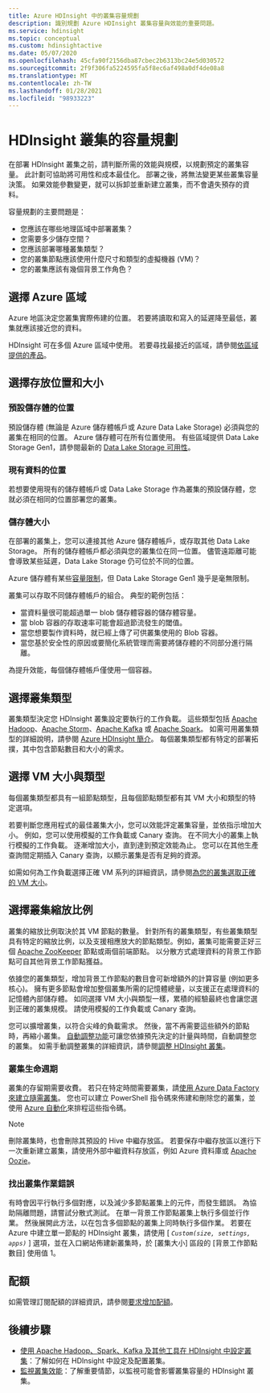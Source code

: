 ```yaml
---
title: Azure HDInsight 中的叢集容量規劃
description: 識別規劃 Azure HDInsight 叢集容量與效能的重要問題。
ms.service: hdinsight
ms.topic: conceptual
ms.custom: hdinsightactive
ms.date: 05/07/2020
ms.openlocfilehash: 45cfa90f2156dba87cbec2b6313bc24e5d030572
ms.sourcegitcommit: 2f9f306fa5224595fa5f8ec6af498a0df4de08a8
ms.translationtype: MT
ms.contentlocale: zh-TW
ms.lasthandoff: 01/28/2021
ms.locfileid: "98933223"
---
```

# <a name="capacity-planning-for-hdinsight-clusters"></a>HDInsight 叢集的容量規劃

在部署 HDInsight 叢集之前，請判斷所需的效能與規模，以規劃預定的叢集容量。 此計劃可協助將可用性和成本最佳化。 部署之後，將無法變更某些叢集容量決策。 如果效能參數變更，就可以拆卸並重新建立叢集，而不會遺失預存的資料。

容量規劃的主要問題是：

* 您應該在哪些地理區域中部署叢集？
* 您需要多少儲存空間？
* 您應該部署哪種叢集類型？
* 您的叢集節點應該使用什麼尺寸和類型的虛擬機器 (VM)？
* 您的叢集應該有幾個背景工作角色？

## <a name="choose-an-azure-region"></a>選擇 Azure 區域

Azure 地區決定您叢集實際佈建的位置。 若要將讀取和寫入的延遲降至最低，叢集就應該接近您的資料。

HDInsight 可在多個 Azure 區域中使用。 若要尋找最接近的區域，請參閱[依區域提供的產品](https://azure.microsoft.com/global-infrastructure/services/?products=hdinsight)。

## <a name="choose-storage-location-and-size"></a>選擇存放位置和大小

### <a name="location-of-default-storage"></a>預設儲存體的位置

預設儲存體 (無論是 Azure 儲存體帳戶或 Azure Data Lake Storage) 必須與您的叢集在相同的位置。 Azure 儲存體可在所有位置使用。 有些區域提供 Data Lake Storage Gen1，請參閱最新的 [Data Lake Storage 可用性](https://azure.microsoft.com/global-infrastructure/services/?products=storage)。

### <a name="location-of-existing-data"></a>現有資料的位置

若想要使用現有的儲存體帳戶或 Data Lake Storage 作為叢集的預設儲存體，您就必須在相同的位置部署您的叢集。

### <a name="storage-size"></a>儲存體大小

在部署的叢集上，您可以連接其他 Azure 儲存體帳戶，或存取其他 Data Lake Storage。 所有的儲存體帳戶都必須與您的叢集位在同一位置。 儘管遠距離可能會導致某些延遲，Data Lake Storage 仍可位於不同的位置。

Azure 儲存體有某些[容量限制](../azure-resource-manager/management/azure-subscription-service-limits.md#storage-limits)，但 Data Lake Storage Gen1 幾乎是毫無限制。

叢集可以存取不同儲存體帳戶的組合。 典型的範例包括：

* 當資料量很可能超過單一 blob 儲存體容器的儲存體容量。
* 當 blob 容器的存取速率可能會超過節流發生的閾值。
* 當您想要製作資料時，就已經上傳了可供叢集使用的 Blob 容器。
* 當您基於安全性的原因或要簡化系統管理而需要將儲存體的不同部分進行隔離。

為提升效能，每個儲存體帳戶僅使用一個容器。

## <a name="choose-a-cluster-type"></a>選擇叢集類型

叢集類型決定您 HDInsight 叢集設定要執行的工作負載。 這些類型包括 [Apache Hadoop](./hadoop/apache-hadoop-introduction.md)、[Apache Storm](./storm/apache-storm-overview.md)、[Apache Kafka](./kafka/apache-kafka-introduction.md) 或 [Apache Spark](./spark/apache-spark-overview.md)。 如需可用叢集類型的詳細說明，請參閱 [Azure HDInsight 簡介](hdinsight-overview.md#cluster-types-in-hdinsight)。 每個叢集類型都有特定的部署拓撲，其中包含節點數目和大小的需求。

## <a name="choose-the-vm-size-and-type"></a>選擇 VM 大小與類型

每個叢集類型都具有一組節點類型，且每個節點類型都有其 VM 大小和類型的特定選項。

若要判斷您應用程式的最佳叢集大小，您可以效能評定叢集容量，並依指示增加大小。 例如，您可以使用模擬的工作負載或 Canary 查詢。 在不同大小的叢集上執行模擬的工作負載。 逐漸增加大小，直到達到預定效能為止。 您可以在其他生產查詢間定期插入 Canary 查詢，以顯示叢集是否有足夠的資源。

如需如何為工作負載選擇正確 VM 系列的詳細資訊，請參閱[為您的叢集選取正確的 VM 大小](hdinsight-selecting-vm-size.md)。

## <a name="choose-the-cluster-scale"></a>選擇叢集縮放比例

叢集的縮放比例取決於其 VM 節點的數量。 針對所有的叢集類型，有些叢集類型具有特定的縮放比例，以及支援相應放大的節點類型。例如，叢集可能需要正好三個 [Apache ZooKeeper](https://zookeeper.apache.org/) 節點或兩個前端節點。 以分散方式處理資料的背景工作節點可自其他背景工作節點獲益。

依據您的叢集類型，增加背景工作節點的數目會可新增額外的計算容量 (例如更多核心)。 擁有更多節點會增加整個叢集所需的記憶體總量，以支援正在處理資料的記憶體內部儲存體。 如同選擇 VM 大小與類型一樣，累積的經驗最終也會讓您選到正確的叢集規模。 請使用模擬的工作負載或 Canary 查詢。

您可以擴增叢集，以符合尖峰的負載需求。 然後，當不再需要這些額外的節點時，再縮小叢集。 [自動調整功能](hdinsight-autoscale-clusters.md)可讓您依據預先決定的計量與時間，自動調整您的叢集。 如需手動調整叢集的詳細資訊，請參閱[調整 HDInsight 叢集](hdinsight-scaling-best-practices.md)。

### <a name="cluster-lifecycle"></a>叢集生命週期

叢集的存留期需要收費。 若只在特定時間需要叢集，請[使用 Azure Data Factory 來建立隨需叢集](hdinsight-hadoop-create-linux-clusters-adf.md)。 您也可以建立 PowerShell 指令碼來佈建和刪除您的叢集，並使用 [Azure 自動化](https://azure.microsoft.com/services/automation/)來排程這些指令碼。

> [!NOTE]  
> 刪除叢集時，也會刪除其預設的 Hive 中繼存放區。 若要保存中繼存放區以進行下一次重新建立叢集，請使用外部中繼資料存放區，例如 Azure 資料庫或 [Apache Oozie](https://oozie.apache.org/)。

### <a name="isolate-cluster-job-errors"></a>找出叢集作業錯誤

有時會因平行執行多個對應，以及減少多節點叢集上的元件，而發生錯誤。 為協助隔離問題，請嘗試分散式測試。 在單一背景工作節點叢集上執行多個並行作業。 然後展開此方法，以在包含多個節點的叢集上同時執行多個作業。 若要在 Azure 中建立單一節點的 HDInsight 叢集，請使用 [ *`Custom(size, settings, apps)`* ] 選項，並在入口網站佈建新叢集時，於 [叢集大小] 區段的 [背景工作節點數目] 使用值 1。

## <a name="quotas"></a>配額

如需管理訂閱配額的詳細資訊，請參閱[要求增加配額](quota-increase-request.md)。

## <a name="next-steps"></a>後續步驟

* [使用 Apache Hadoop、Spark、Kafka 及其他工具在 HDInsight 中設定叢集](hdinsight-hadoop-provision-linux-clusters.md)：了解如何在 HDInsight 中設定及配置叢集。
* [監視叢集效能](hdinsight-key-scenarios-to-monitor.md)：了解重要情節，以監視可能會影響叢集容量的 HDInsight 叢集。
